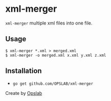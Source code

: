 # xml-merger

`xml-merger` multiple xml files into one file.


## Usage

```
$ xml-merger *.xml > merged.xml
$ xml-merger -o merged.xml x.xml y.xml z.xml
```

## Installation

* `go get github.com/OPSLAB/xml-merger`

Create by [Opslab](http://opslab.space)
